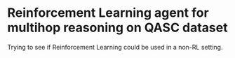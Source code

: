 # Reinforcement Learning agent for multihop reasoning on QASC dataset

Trying to see if Reinforcement Learning could be used in a non-RL setting.
